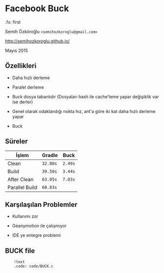 #   Facebook Buck

.fx: first

Semih Özköroğlu `<semihozkoroglu@gmail.com>`

http://semihozkoroglu.github.io/

Mayıs 2015

##  Özellikleri

-   Daha hızlı derleme

-   Paralel derleme

-   Buck dosya tabanlıdır (Dosyaları hash ile cache'leme yapar değişiklik var ise derler)

-   Genel olarak odaklandığı nokta hız, ant'a göre iki kat daha hızlı derleme yapar

-   Buck 

##  Süreler

İşlem          | Gradle          | Buck
---------------|-----------------|------------------
Clean          | `32.80s`        | `2.49s`
Build          | `39.50s`        | `3.44s`
After Clean    | `63.05s`        | `7.03s`
Parallel Build | `60.83s`        |

## Karşılaşılan Problemler

-   Kullanımı zor

-   Geanymotion ile çalışmıyor

-   IDE ye entegre problemi

## BUCK file

        !text
        .code: code/BUCK.c